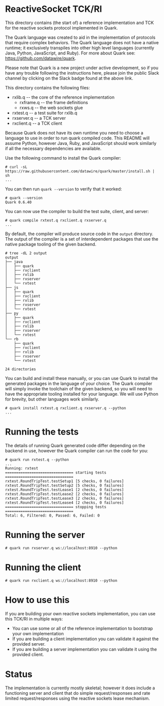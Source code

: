 # ReactiveSocket TCK/RI

This directory contains (the start of) a reference implementation and
TCK for the reactive sockets protocol implemented in Quark.

The Quark language was created to aid in the implementation of
protocols that require complex behaviors. The Quark language does not
have a native runtime; it exclusively transpiles into other high level
languages (currently Java, Python, JavaScript, and Ruby). For more about
Quark see: https://github.com/datawire/quark.

Please note that Quark is a new project under active development, so
if you have any trouble following the instructions here, please join
the public Slack channel by clicking on the Slack badge found at the
above link.

This directory contains the following files:

 - rxlib.q -- the core of the reference implementation
   + rxframe.q -- the frame definitions
   + rxws.q -- the web sockets glue
 - rxtest.q -- a test suite for rxlib.q
 - rxserver.q -- a TCK server
 - rxclient.q -- a TCK client

Because Quark does not have its own runtime you need to choose a
language to use in order to run quark compiled code. This README will
assume Python, however Java, Ruby, and JavaScript should work
similarly if all the necessary dependencies are available.

Use the following command to install the Quark compiler:

    # curl -sL https://raw.githubusercontent.com/datawire/quark/master/install.sh | sh
    ...

You can then run `quark --version` to verify that it worked:

    # quark --version
    Quark 0.6.40

You can now use the compiler to build the test suite, client, and server:

    # quark compile rxtest.q rxclient.q rxserver.q
    ...

By default, the compiler will produce source code in the `output`
directory. The output of the compiler is a set of interdependent
packages that use the native package tooling of the given backend.

    # tree -dL 2 output
    output
    ├── java
    │   ├── quark
    │   ├── rxclient
    │   ├── rxlib
    │   ├── rxserver
    │   └── rxtest
    ├── js
    │   ├── quark
    │   ├── rxclient
    │   ├── rxlib
    │   ├── rxserver
    │   └── rxtest
    ├── py
    │   ├── quark
    │   ├── rxclient
    │   ├── rxlib
    │   ├── rxserver
    │   └── rxtest
    └── rb
        ├── quark
        ├── rxclient
        ├── rxlib
        ├── rxserver
        └── rxtest

    24 directories

You can build and install these manually, or you can use Quark to
install the generated packages in the language of your choice. The
Quark compiler will simply invoke the toolchain of the given backend,
so you will need to have the appropriate tooling installed for your
language. We will use Python for brevity, but other languages work
similarly.

    # quark install rxtest.q rxclient.q rxserver.q --python
    ...

# Running the tests

The details of running Quark generated code differ depending on the
backend in use, however the Quark compiler can run the code for you:

    # quark run rxtest.q --python
    ...
    Running: rxtest
    =============================== starting tests ===============================
    rxtest.RoundTripTest.testSetup1 [5 checks, 0 failures]
    rxtest.RoundTripTest.testSetup2 [5 checks, 0 failures]
    rxtest.RoundTripTest.testLease1 [2 checks, 0 failures]
    rxtest.RoundTripTest.testLease2 [2 checks, 0 failures]
    rxtest.RoundTripTest.testLease3 [2 checks, 0 failures]
    rxtest.RoundTripTest.testLease4 [2 checks, 0 failures]
    =============================== stopping tests ===============================
    Total: 6, Filtered: 0, Passed: 6, Failed: 0


# Running the server

    # quark run rxserver.q ws://localhost:8910 --python

# Running the client

    # quark run rxclient.q ws://localhost:8910 --python

# How to use this

If you are building your own reactive sockets implementation, you can
use this TCK/RI in multiple ways:

 - You can use some or all of the reference implementation to
   bootstrap your own implementation
 - If you are building a client implementation you can validate it
   against the provided server.
 - If you are building a server implementation you can validate it
   using the provided client.

# Status

The implementation is currently mostly skeletal; however it does
include a functioning server and client that do simple
request/responses and rate limited request/responses using the
reactive sockets lease mechanism.
